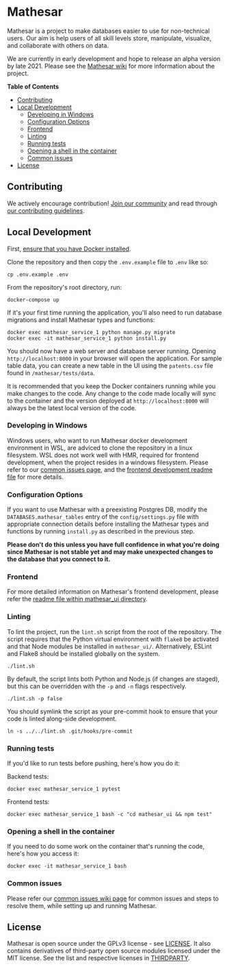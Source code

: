 # Mathesar

Mathesar is a project to make databases easier to use for non-technical users. Our aim is help users of all skill levels store, manipulate, visualize, and collaborate with others on data.

We are currently in early development and hope to release an alpha version by late 2021. Please see the [Mathesar wiki](https://wiki.mathesar.org/) for more information about the project.

<!-- START doctoc generated TOC please keep comment here to allow auto update -->
<!-- DON'T EDIT THIS SECTION, INSTEAD RE-RUN doctoc TO UPDATE -->
**Table of Contents**

- [Contributing](#contributing)
- [Local Development](#local-development)
  - [Developing in Windows](#developing-in-windows)
  - [Configuration Options](#configuration-options)
  - [Frontend](#frontend)
  - [Linting](#linting)
  - [Running tests](#running-tests)
  - [Opening a shell in the container](#opening-a-shell-in-the-container)
  - [Common issues](#common-issues)
- [License](#license)

<!-- END doctoc generated TOC please keep comment here to allow auto update -->

## Contributing

We actively encourage contribution! [Join our community](https://wiki.mathesar.org/community) and read through [our contributing guidelines](https://wiki.mathesar.org/community/contributing).

## Local Development

First, [ensure that you have Docker installed](https://docs.docker.com/get-docker/).

Clone the repository and then copy the `.env.example` file to `.env` like so:
```
cp .env.example .env
```

From the repository's root directory, run:
```
docker-compose up
```

If it's your first time running the application, you'll also need to run database migrations and install Mathesar types and functions:
```
docker exec mathesar_service_1 python manage.py migrate
docker exec -it mathesar_service_1 python install.py
```

You should now have a web server and database server running. Opening `http://localhost:8000` in your browser will open the application. For sample table data, you can create a new table in the UI using the `patents.csv` file found in `/mathesar/tests/data`. 

It is recommended that you keep the Docker containers running while you make changes to the code. Any change to the code made locally will sync to the container and the version deployed at `http://localhost:8000` will always be the latest local version of the code.

### Developing in Windows

Windows users, who want to run Mathesar docker development environment in WSL, are adviced to clone the repository in a linux filesystem. WSL does not work well with HMR, required for frontend development, when the project resides in a windows filesystem. Please refer to our [common issues page](https://wiki.mathesar.org/engineering/common-issues), and the [frontend development readme file](https://github.com/centerofci/mathesar/blob/master/mathesar_ui/README.md#developing-in-windows) for more details. 

### Configuration Options

If you want to use Mathesar with a preexisting Postgres DB, modify the `DATABASES.mathesar_tables` entry of the `config/settings.py` file with appropriate connection details before installing the Mathesar types and functions by running `install.py` as described in the previous step. 

**Please don't do this unless you have full confidence in what you're doing since Mathesar is not stable yet and may make unexpected changes to the database that you connect to it.**

### Frontend
For more detailed information on Mathesar's frontend development, please refer the [readme file within mathesar_ui directory](https://github.com/centerofci/mathesar/blob/master/mathesar_ui/README.md).

### Linting

To lint the project, run the `lint.sh` script from the root of the repository. The script requires that the Python virtual environment with `flake8` be activated and that Node modules be installed in `mathesar_ui/`. Alternatively, ESLint and Flake8 should be installed globally on the system.
```
./lint.sh
```

By default, the script lints both Python and Node.js (if changes are staged), but this can be overridden with the `-p` and `-n` flags respectively.
```
./lint.sh -p false
```

You should symlink the script as your pre-commit hook to ensure that your code is linted along-side development.
```
ln -s ../../lint.sh .git/hooks/pre-commit
```

### Running tests

If you'd like to run tests before pushing, here's how you do it:

Backend tests:
```
docker exec mathesar_service_1 pytest
```

Frontend tests:
```
docker exec mathesar_service_1 bash -c "cd mathesar_ui && npm test"
```

### Opening a shell in the container

If you need to do some work on the container that's running the code, here's how you access it:
```
docker exec -it mathesar_service_1 bash
```

### Common issues
Please refer our [common issues wiki page](https://wiki.mathesar.org/engineering/common-issues) for common issues and steps to resolve them, while setting up and running Mathesar.

## License

Mathesar is open source under the GPLv3 license - see [LICENSE](LICENSE). It also contains derivatives of third-party open source modules licensed under the MIT license. See the list and respective licenses in [THIRDPARTY](THIRDPARTY).
